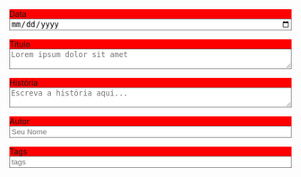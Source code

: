 
<script setup>
    import InputTags from '/components/InputTags.vue'
    import { ref } from 'vue'

    const date = ref(new Date().toISOString().split('T')[0]);

    const title = ref('');
    const author = ref('');
    const content = ref('');
    const tags = ref('');
</script>

<section class="container-center">
    <div class="form-group">
        <label for="date">Data</label>
        <input id="date" type="date" v-model="date"/>
    </div>
    <div class="form-group">
        <label for="title">Título</label>
        <textarea id="title" v-model="title" placeholder="Lorem ipsum dolor sit amet"></textarea>
    </div>
    <div class="form-group">
        <label for="content">História</label>
        <textarea id="content" v-model="content" placeholder="Escreva a história aqui..."></textarea>
    </div>
    <div class="form-group">
        <label for="author">Autor</label>
        <input id="author" type="text" v-model="author" placeholder="Seu Nome" />
    </div>
    <div class="form-group">
        <label for="tags">Tags</label>
        <input id="tags" type="text" v-model="tags" placeholder="tags" />
    </div>
    <InputTags></InputTags>
</section>


<style>

.form-group {
    background-color: red;
    display: flex;
    flex-direction: column;
    margin-bottom: 1rem;
}
</style>
